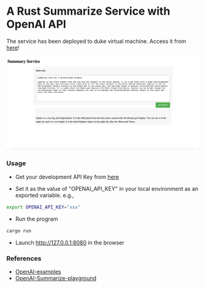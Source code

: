# A Rust Summarize Service with OpenAI API 

The service has been deployed to duke virtual machine. Access it from [here](http://vcm-30756.vm.duke.edu:8989/)!

![UI](summarize.png)

### Usage
- Get your development API Key from [here](https://platform.openai.com/account/api-keys)

- Set it as the value of "OPENAI_API_KEY" in your local environment as an exported variable. e.g.,
```bash
export OPENAI_API_KEY="xxx"
```

- Run the program
```bash
cargo run
```
- Launch http://127.0.0.1:8080 in the browser

### References
- [OpenAI-examples](https://platform.openai.com/examples)
- [OpenAI-Summarize-playground](https://platform.openai.com/playground/p/default-summarize?model=text-davinci-003)
